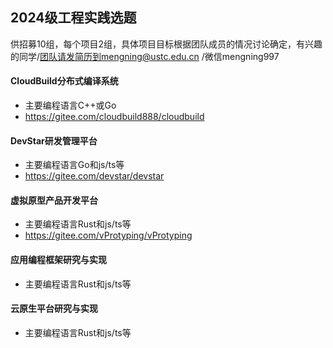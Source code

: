 ## 2024级工程实践选题

供招募10组，每个项目2组，具体项目目标根据团队成员的情况讨论确定，有兴趣的同学/团队请发简历到mengning@ustc.edu.cn /微信mengning997

#### CloudBuild分布式编译系统

* 主要编程语言C++或Go
* https://gitee.com/cloudbuild888/cloudbuild

#### DevStar研发管理平台

* 主要编程语言Go和js/ts等
* https://gitee.com/devstar/devstar

#### 虚拟原型产品开发平台

* 主要编程语言Rust和js/ts等
* https://gitee.com/vProtyping/vProtyping

#### 应用编程框架研究与实现

* 主要编程语言Rust和js/ts等

#### 云原生平台研究与实现

* 主要编程语言Rust和js/ts等

